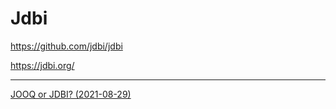 # Jdbi

<https://github.com/jdbi/jdbi>

<https://jdbi.org/>

---

[JOOQ or JDBI? (2021-08-29)](https://ohadshai.medium.com/jooq-or-jdbi-a882aa96822f)
